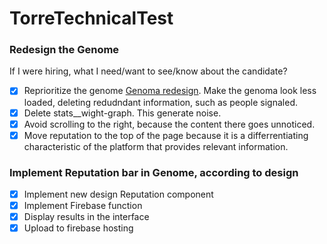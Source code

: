 # TorreTechnicalTest

### Redesign the Genome

If I were hiring, what I need/want to see/know about the candidate?

- [x] Reprioritize the genome [Genoma redesign](https://www.figma.com/file/OXcRllSyUHMSLUqgFFTHfO/TorreDesign?node-id=0%3A1). Make the genoma look less loaded, deleting redudndant information, such as people signaled.
- [x] Delete stats\_\_wight-graph. This generate noise.
- [x] Avoid scrolling to the right, because the content there goes unnoticed.
- [x] Move reputation to the top of the page because it is a differrentiating characteristic of the platform that provides relevant information.

### Implement Reputation bar in Genome, according to design

- [x] Implement new design Reputation component
- [x] Implement Firebase function
- [x] Display results in the interface
- [x] Upload to firebase hosting
